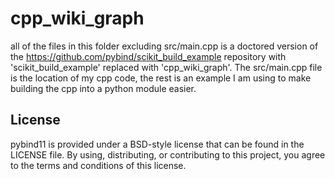 # cpp_wiki_graph

all of the files in this folder excluding src/main.cpp is a doctored version of the
https://github.com/pybind/scikit_build_example repository with 'scikit_build_example'
replaced with 'cpp_wiki_graph'. The src/main.cpp file is the location of my cpp code,
the rest is an example I am using to make building the cpp into a python module easier.

## License

pybind11 is provided under a BSD-style license that can be found in the LICENSE
file. By using, distributing, or contributing to this project, you agree to the
terms and conditions of this license.